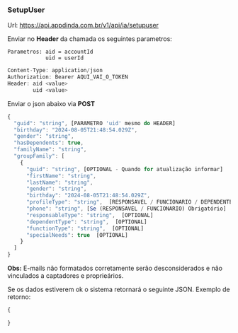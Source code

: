 
### SetupUser
Url: https://api.appdinda.com.br/v1/api/ia/setupuser

Enviar no **Header** da chamada os seguintes parametros:

    Parametros: aid = accountId
                uid = userId
```javascript {.line-numbers}
Content-Type: application/json
Authorization: Bearer AQUI_VAI_O_TOKEN
Header: aid <value>
        uid <value>  
```

Enviar o json abaixo via **POST** 
```javascript {.line-numbers}
{
  "guid": "string", [PARAMETRO 'uid' mesmo do HEADER]
  "birthday": "2024-08-05T21:48:54.029Z",
  "gender": "string",
  "hasDependents": true,
  "familyName": "string",
  "groupFamily": [
    {
      "guid": "string", [OPTIONAL - Quando for atualização informar]
      "firstName": "string",
      "lastName": "string",
      "gender": "string",
      "birthday": "2024-08-05T21:48:54.029Z",
      "profileType": "string",  [RESPONSAVEL / FUNCIONARIO / DEPENDENTE]
      "phone": "string", [Se (RESPONSAVEL / FUNCIONARIO) Obrigatório]      
      "responsableType": "string",  [OPTIONAL]
      "dependentType": "string",  [OPTIONAL]
      "functionType": "string",  [OPTIONAL]
      "specialNeeds": true  [OPTIONAL]
    }
  ]
}
```
**Obs:** E-mails não formatados corretamente serão desconsiderados e não vinculados a captadores e proprieários. 

Se os dados estiverem ok o sistema retornará o seguinte JSON.
Exemplo de retorno:
```javascript {.line-numbers}
{
   
}
```
 
